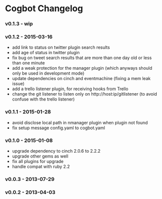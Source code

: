 Cogbot Changelog
===================

### v0.1.3 - wip

### v0.1.2 - 2015-03-16
- add link to status on twitter plugin search results
- add age of status in twitter plugin
- fix bug on tweet search results that are more than one day old or less than one minute
- add a weak protection for the manager plugin (which anyways should only be used in development mode)
- update dependencies on cinch and eventmachine (fixing a mem leak issue)
- add a trello listener plugin, for receiving hooks from Trello
- change the git listener to listen only on http://host:ip/gitlistener (to avoid confuse with the trello listener)

### v0.1.1 - 2015-01-28
- avoid disclose local path in nmanager plugin when plugin not found
- fix setup message config.yaml to cogbot.yaml

### v0.1.0 - 2015-01-08
- upgrade dependency to cinch 2.0.6 to 2.2.2
- upgrade other gems as well
- fix all plugins for upgrade
- handle compat with ruby 2.2

### v0.0.3 - 2013-07-29

### v0.0.2 - 2013-04-03

